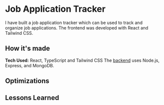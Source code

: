 # Job Application Tracker
I have built a job application tracker which can be used to track and organize job applications. The frontend was developed with React and Tailwind CSS.

## How it's made
**Tech Used:** React, TypeScript and Tailwind CSS
The [backend](https://github.com/justinrous/application-tracker-backend-node) uses Node.js, Express, and MongoDB.

## Optimizations

## Lessons Learned
